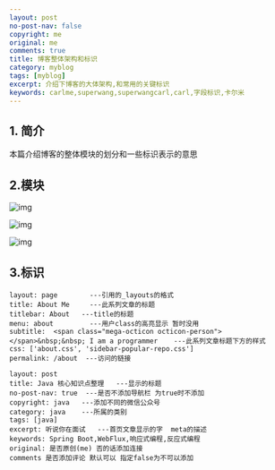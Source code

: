 ```yaml
---
layout: post
no-post-nav: false 
copyright: me
original: me
comments: true
title: 博客整体架构和标识
category: myblog
tags: [myblog]
excerpt: 介绍下博客的大体架构,和常用的关键标识
keywords: carlme,superwang,superwangcarl,carl,字段标识,卡尔米
---
```


## 1. 简介

本篇介绍博客的整体模块的划分和一些标识表示的意思

## 2.模块

![img]({{site.cdn}}/assets/images/blog/2019/20190408223512.png)

![img]({{site.cdn}}/assets/images/blog/2019/20190408223939.png)

![img]({{site.cdn}}/assets/images/blog/2019/20190408224044.png)

## 3.标识

```
layout: page  		---引用的_layouts的格式
title: About Me		---此系列文章的标题
titlebar: About   ---title的标题
menu: about			---用户class的高亮显示 暂时没用
subtitle:  <span class="mega-octicon octicon-person"></span>&nbsp;&nbsp; I am a programmer    ---此系列文章标题下方的样式     
css: ['about.css', 'sidebar-popular-repo.css']
permalink: /about  ---访问的链接

layout: post
title: Java 核心知识点整理   ---显示的标题
no-post-nav: true  ---是否不添加导航栏 为true时不添加
copyright: java   ---添加不同的微信公众号
category: java 	  ---所属的类别
tags: [java]
excerpt: 听说你在面试   ---首页文章显示的字  meta的描述
keywords: Spring Boot,WebFlux,响应式编程,反应式编程
original: 是否原创(me) 否的话添加连接
comments 是否添加评论 默认可以 指定false为不可以添加
```

